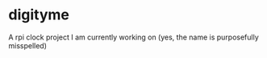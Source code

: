 # digityme
A rpi clock project I am currently working on (yes, the name is purposefully misspelled)
